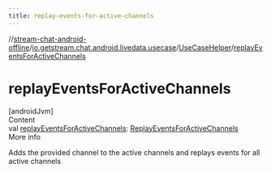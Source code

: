 ```yaml
---
title: replay-events-for-active-channels
---
```

//[stream-chat-android-offline](../../../index.md)/[io.getstream.chat.android.livedata.usecase](../index.md)/[UseCaseHelper](index.md)/[replayEventsForActiveChannels](replayEventsForActiveChannels.md)



# replayEventsForActiveChannels  
[androidJvm]  
Content  
val [replayEventsForActiveChannels](replayEventsForActiveChannels.md): [ReplayEventsForActiveChannels](../ReplayEventsForActiveChannels/index.md)  
More info  


Adds the provided channel to the active channels and replays events for all active channels

  



